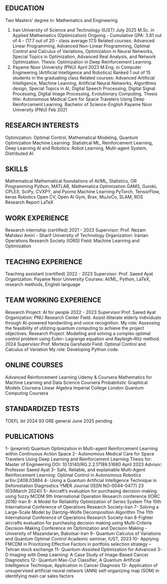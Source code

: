 ## EDUCATION
Two Masters’ degree in: Mathematics and Engineering
1. Iran University of Science and Technology (IUST) July 2025
M.Sc. in Applied Mathematics (Optimization)
Ongoing - Cumulative GPA: 3.81 out of 4 - (17.7 out of 20 - class average:17.1)
Related courses: Advanced Linear Programming, Advanced Non-Linear Programming, Optimal Control
and Calculus of Variations, Optimization in Neural Networks, Special Topics in Optimization,
Advanced Real Analysis, and Network Optimization.
Thesis: Optimization in Deep Reinforcement Learning.
2. Payame Noor University (PNU) April 2023
M.Eng. in Computer Engineering (Artificial Intelligence and Robotics)
Ranked 1 out of 15 students in the graduating class
Related courses: Advanced Artificial Intelligence, Machine Learning, Artificial Neural Networks, Algorithms
design, Special Topics in AI, Digital Speech Processing, Digital Signal Processing, Digital
Image Processing, Evolutionary Computing.
Thesis title: Autonomous Medical Care for Space Travelers Using Deep Reinforcement Learning.
Bachelor of Science-English
Payame Noor University (PNU) Feb 2021

## RESEARCH INTERESTS
Optimization: Optimal Control, Mathematical Modeling, Quantum Optimization
Machine Learning: Statistical ML, Reinforcement Learning, Deep Learning
AI and Robotics: Robot Learning, Multi-agent System, Distributed AI.

## SKILLS
Mathematical Mathematical foundations of AI/ML, Statistics, OR
Programming Python, MATLAB, Mathematica
Optimization GAMS, Gurobi, CPLEX, SciPy, CVXPY, and Pyomo
Machine Learning PyTorch, TensorFlow, keras
Robotics Open CV, Open AI Gym, Brax, MuJoCo, SLAM, ROS
Research Report LaTeX

## WORK EXPERIENCE
Research internship (certified) 2021 - 2023
Supervisor: Prof. Nezam Mahdavi Amiri - Sharif University of Technology
Organization: Iranian Operations Research Society (IORS)
Field: Machine Learning and Optimization

## TEACHING EXPERIENCE
Teaching assistant (certified) 2022 - 2023
Supervisor: Prof. Saeed Ayat
Organization: Payame Noor University
Courses: AI/ML, Python, LaTeX, research methods, English language

## TEAM WORKING EXPERIENCE
Research Project: AI for people 2022 - 2023
Supervisor:Prof. Saeed Ayat
Organization: PNU Research Center
Field: Assist illiterate elderly individuals through AI-powered handwriting and voice recognition.
My role: Assessing the feasibility of utilizing quantum computing to achieve the project objectives.
Research Project: Modelling and solving a complex optimal control problem using Euler–
Lagrange equation and Rayleigh–Ritz method. 2024
Supervisor:Prof. Morteza Garshasbi
Field: Optimal Control and Calculus of Variation
My role: Developing Python code.

## ONLINE COURSES
Advanced Reinforcement Learning Udemy & Coursera
Mathematics for Machine Learning and Data Science Coursera
Probabilistic Graphical Models Coursera
Linear Algebra Imperial College London
Quantum Computing Coursera

## STANDARDIZED TESTS
TOEFL ibt 2024 93
GRE general June 2025 pending

## PUBLICATIONS
1- (preprint) Quantum Optimization in Multi-agent Reinforcement Learning within Continuous Action
Space
2- Autonomous Medical Care for Space Travelers Using Deep Learning and Reinforcement Learning
Thesis for: Master of Engineering
DOI: 10.13140/RG.2.2.17189.51680 April 2023 Advisor: Professor Saeed Ayat
3- Safe, Reliable, and explainable Multi-Agent Reinforcement Learning: Optimal Control in Autonomous
Robotics
arXiv:2408.03884
4- Using a Quantum Artificial Intelligence Technique in Deforestation Diagnostics
YMER Journal (ISSN NO-0044-0477) 23 (03(March 2024))
5- Aircraft’s evaluation for purchasing decision-making using fuzzy MCDM
9th International Operation Research conference (IORC 2016)-Iran
6- A Model for Reliability Optimization of Series System
The 10th International Conference of Operations Research Society-Iran
7- Solving a Large-Scale Model by Dantzig–Wolfe Decomposition Algorithm
The 11th International Conference of Operations Research Society-Iran
8-Fighter aircrafts evaluation for purchasing decision making using Multi-Criteria Decision-Making
Conference on Optimization and Decision Making - University of Mazandaran, Babolsar-Iran
9- Quantum Calculus of Variations and Quantum Optimal Control
Academic seminar, IUST, 2023
10- Applying FMCDM in Prioritizing Effective Factors in portfolio selection strategy – Tehran stock
exchange
11- Quantum-Assisted Optimization for Advanced 3-D Imaging with Deep Learning: A Case Study of
Image-Based Cancer Diagnostics
12- Quantum Max-Cut Classifier, A Quantum Artificial Intelligence Technique; Application in Cancer
Diagnosis
13- Application of unsupervised artificial neural network (ANN) self-organizing map (SOM) in identifying
main car sales factors
